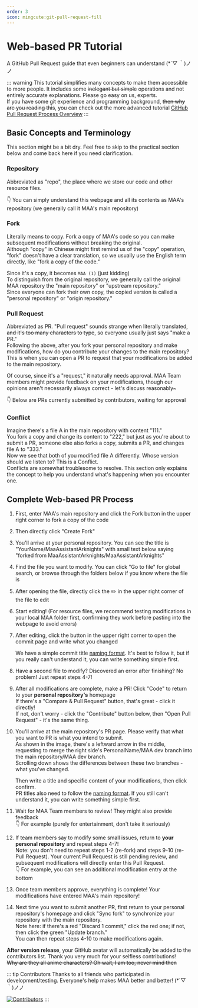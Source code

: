 ```yaml
---
order: 3
icon: mingcute:git-pull-request-fill
---
```


# Web-based PR Tutorial

A GitHub Pull Request guide that even beginners can understand (\*´▽ ｀)ノノ

::: warning
This tutorial simplifies many concepts to make them accessible to more people. It includes some ~~inelegant but simple~~ operations and not entirely accurate explanations. Please go easy on us, experts.  
If you have some git experience and programming background, ~~then why are you reading this~~, you can check out the more advanced tutorial [GitHub Pull Request Process Overview](./development.md)
:::

## Basic Concepts and Terminology

This section might be a bit dry. Feel free to skip to the practical section below and come back here if you need clarification.

### Repository

Abbreviated as "repo", the place where we store our code and other resource files.

👇 You can simply understand this webpage and all its contents as MAA's repository (we generally call it MAA's main repository)

<ImageGrid :imageList="[
  {
    light: 'images/zh-cn/pr-tutorial/repository-light.png',
    dark: 'images/zh-cn/pr-tutorial/repository-dark.png'
  }
]" />

### Fork

Literally means to copy. Fork a copy of MAA's code so you can make subsequent modifications without breaking the original.  
Although "copy" in Chinese might first remind us of the "copy" operation, "fork" doesn't have a clear translation, so we usually use the English term directly, like "fork a copy of the code."

Since it's a copy, it becomes `MAA (1)` (just kidding)  
To distinguish from the original repository, we generally call the original MAA repository the "main repository" or "upstream repository."  
Since everyone can fork their own copy, the copied version is called a "personal repository" or "origin repository."

<ImageGrid :imageList="[
  {
    light: 'images/zh-cn/pr-tutorial/fork-light.png',
    dark: 'images/zh-cn/pr-tutorial/fork-dark.png'
  }
]" />

### Pull Request

Abbreviated as PR. "Pull request" sounds strange when literally translated, ~~and it's too many characters to type~~, so everyone usually just says "make a PR."  
Following the above, after you fork your personal repository and make modifications, how do you contribute your changes to the main repository? This is when you can open a PR to request that your modifications be added to the main repository.

Of course, since it's a "request," it naturally needs approval. MAA Team members might provide feedback on your modifications, though our opinions aren't necessarily always correct - let's discuss reasonably~

👇 Below are PRs currently submitted by contributors, waiting for approval

<ImageGrid :imageList="[
  {
    light: 'images/zh-cn/pr-tutorial/pull-request-light.png',
    dark: 'images/zh-cn/pr-tutorial/pull-request-dark.png'
  }
]" />

### Conflict

Imagine there's a file A in the main repository with content "111."  
You fork a copy and change its content to "222," but just as you're about to submit a PR, someone else also forks a copy, submits a PR, and changes file A to "333."  
Now we see that both of you modified file A differently. Whose version should we listen to? This is a Conflict.  
Conflicts are somewhat troublesome to resolve. This section only explains the concept to help you understand what's happening when you encounter one.

## Complete Web-based PR Process

1. First, enter MAA's main repository and click the Fork button in the upper right corner to fork a copy of the code

    <ImageGrid :imageList="[
      {
        light: 'images/zh-cn/pr-tutorial/fork-light.png',
        dark: 'images/zh-cn/pr-tutorial/fork-dark.png'
      }
    ]" />

2. Then directly click "Create Fork"

    <ImageGrid :imageList="[
      {
        light: 'images/zh-cn/pr-tutorial/pr-2-light.png',
        dark: 'images/zh-cn/pr-tutorial/pr-2-dark.png'
      }
    ]" />

3. You'll arrive at your personal repository. You can see the title is "YourName/MaaAssistantArknights" with small text below saying "forked from MaaAssistantArknights/MaaAssistantArknights"

4. Find the file you want to modify. You can click "Go to file" for global search, or browse through the folders below if you know where the file is

5. After opening the file, directly click the ✏️ in the upper right corner of the file to edit

6. Start editing! (For resource files, we recommend testing modifications in your local MAA folder first, confirming they work before pasting into the webpage to avoid errors)

7. After editing, click the button in the upper right corner to open the commit page and write what you changed

    We have a simple commit title [naming format](https://www.conventionalcommits.org/en/v1.0.0/). It's best to follow it, but if you really can't understand it, you can write something simple first.

8. Have a second file to modify? Discovered an error after finishing? No problem! Just repeat steps 4-7!

9. After all modifications are complete, make a PR! Click "Code" to return to your **personal repository's** homepage  
    If there's a "Compare & Pull Request" button, that's great - click it directly!  
    If not, don't worry - click the "Contribute" button below, then "Open Pull Request" - it's the same thing.

10. You'll arrive at the main repository's PR page. Please verify that what you want to PR is what you intend to submit.  
    As shown in the image, there's a leftward arrow in the middle, requesting to merge the right side's PersonalName/MAA dev branch into the main repository/MAA dev branch.  
    Scrolling down shows the differences between these two branches - what you've changed.

    Then write a title and specific content of your modifications, then click confirm.  
    PR titles also need to follow the [naming format](https://www.conventionalcommits.org/en/v1.0.0/). If you still can't understand it, you can write something simple first.

11. Wait for MAA Team members to review! They might also provide feedback  
    👇 For example (purely for entertainment, don't take it seriously)

12. If team members say to modify some small issues, return to **your personal repository** and repeat steps 4-7!  
    Note: you don't need to repeat steps 1-2 (re-fork) and steps 9-10 (re-Pull Request). Your current Pull Request is still pending review, and subsequent modifications will directly enter this Pull Request.  
    👇 For example, you can see an additional modification entry at the bottom

13. Once team members approve, everything is complete! Your modifications have entered MAA's main repository!

14. Next time you want to submit another PR, first return to your personal repository's homepage and click "Sync fork" to synchronize your repository with the main repository.  
    Note here: if there's a red "Discard 1 commit," click the red one; if not, then click the green "Update branch."  
    You can then repeat steps 4-10 to make modifications again.

**After version release**, your GitHub avatar will automatically be added to the contributors list. Thank you very much for your selfless contributions!  
~~Why are they all anime characters? Oh wait, I am too, never mind then~~

::: tip Contributors
Thanks to all friends who participated in development/testing. Everyone's help makes MAA better and better! (\*´▽ ｀)ノノ

[![Contributors](https://contributors-img.web.app/image?repo=MaaAssistantArknights/MaaAssistantArknights&max=105&columns=15)](https://github.com/MaaAssistantArknights/MaaAssistantArknights/graphs/contributors)
:::
